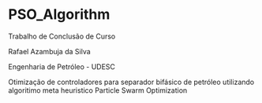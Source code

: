 # PSO_Algorithm
Trabalho de Conclusão de Curso 

Rafael Azambuja da Silva 

Engenharia de Petróleo - UDESC


Otimização de controladores para separador bifásico de petróleo utilizando algoritimo meta heuristico Particle Swarm Optimization 
